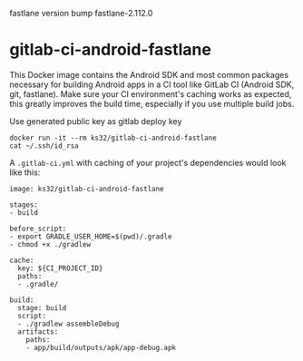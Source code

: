 fastlane version bump fastlane-2.112.0

# gitlab-ci-android-fastlane
This Docker image contains the Android SDK and most common packages necessary for building Android apps in a CI tool like GitLab CI (Android SDK, git, fastlane). Make sure your CI environment's caching works as expected, this greatly improves the build time, especially if you use multiple build jobs.

Use generated public key as gitlab deploy key

```
docker run -it --rm ks32/gitlab-ci-android-fastlane
cat ~/.ssh/id_rsa
```

A `.gitlab-ci.yml` with caching of your project's dependencies would look like this:

```
image: ks32/gitlab-ci-android-fastlane

stages:
- build

before_script:
- export GRADLE_USER_HOME=$(pwd)/.gradle
- chmod +x ./gradlew

cache:
  key: ${CI_PROJECT_ID}
  paths:
  - .gradle/

build:
  stage: build
  script:
  - ./gradlew assembleDebug
  artifacts:
    paths:
    - app/build/outputs/apk/app-debug.apk
```
